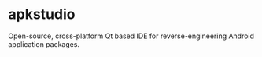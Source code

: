 # apkstudio
Open-source, cross-platform Qt based IDE for reverse-engineering Android application packages.
